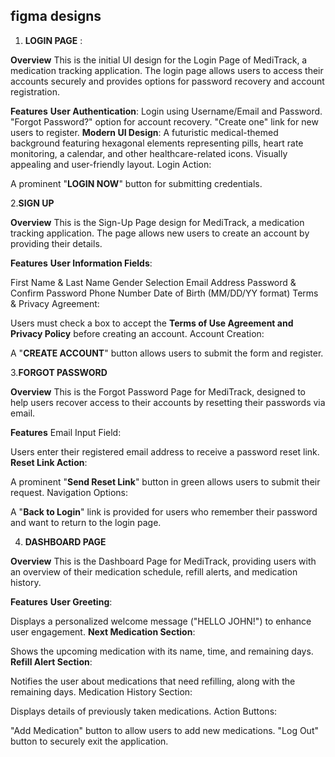 ## figma designs ##

1. **LOGIN PAGE** :

**Overview**
This is the initial UI design for the Login Page of MediTrack, a medication tracking application. The login page allows users to access their accounts securely and provides options for password recovery and account registration.

**Features**
**User Authentication**:
Login using Username/Email and Password.
"Forgot Password?" option for account recovery.
"Create one" link for new users to register.
**Modern UI Design**:
A futuristic medical-themed background featuring hexagonal elements representing pills, heart rate monitoring, a calendar, and other healthcare-related icons.
Visually appealing and user-friendly layout.
Login Action:

A prominent "**LOGIN NOW**" button for submitting credentials.

2.**SIGN UP**

**Overview**
This is the Sign-Up Page design for MediTrack, a medication tracking application. The page allows new users to create an account by providing their details.

**Features**
**User Information Fields**:

First Name & Last Name
Gender Selection
Email Address
Password & Confirm Password
Phone Number
Date of Birth (MM/DD/YY format)
Terms & Privacy Agreement:

Users must check a box to accept the **Terms of Use Agreement and Privacy Policy** before creating an account.
Account Creation:

A "**CREATE ACCOUNT**" button allows users to submit the form and register.

3.**FORGOT PASSWORD**

**Overview**
This is the Forgot Password Page for MediTrack, designed to help users recover access to their accounts by resetting their passwords via email.

**Features**
Email Input Field:

Users enter their registered email address to receive a password reset link.
**Reset Link Action**:

A prominent "**Send Reset Link**" button in green allows users to submit their request.
Navigation Options:

A "**Back to Login**" link is provided for users who remember their password and want to return to the login page.

4. **DASHBOARD PAGE**

**Overview**
This is the Dashboard Page for MediTrack, providing users with an overview of their medication schedule, refill alerts, and medication history.

**Features**
**User Greeting**:

Displays a personalized welcome message ("HELLO JOHN!") to enhance user engagement.
**Next Medication Section**:

Shows the upcoming medication with its name, time, and remaining days.
**Refill Alert Section**:

Notifies the user about medications that need refilling, along with the remaining days.
Medication History Section:

Displays details of previously taken medications.
Action Buttons:

"Add Medication" button to allow users to add new medications.
"Log Out" button to securely exit the application.
